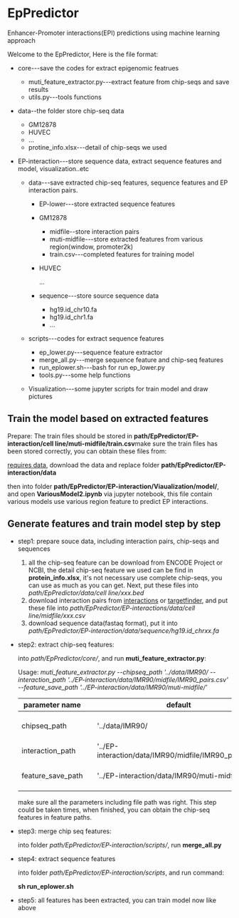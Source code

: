 # EpPredictor
Enhancer-Promoter interactions(EPI) predictions using machine learning approach 

Welcome to the EpPredictor, Here is the file format:

- core---save the codes for extract epigenomic featrues

  - muti_feature_extractor.py---extract feature from chip-seqs and save results
  - utils.py---tools functions

- data--the folder store chip-seq data

  - GM12878
  - HUVEC
  - ...
  - protine_info.xlsx---detail of chip-seqs we used

- EP-interaction---store sequence data, extract sequence features and model, visualization..etc

  - data---save extracted chip-seq features, sequence features and EP interaction pairs.

    - EP-lower---store extracted sequence features

    - GM12878

      - midfile--store interaction pairs
      - muti-midfile---store extracted features from various region(window, promoter2k)
      - train.csv---completed features for training model

    - HUVEC

      ...

    - sequence---store source sequence data

      - hg19.id_chr10.fa
      - hg19.id_chr1.fa
      - ...

  - scripts---codes for extract sequence features

    - ep_lower.py---sequence feature extractor
    - merge_all.py---merge sequence feature and chip-seq features
    - run_eplower.sh---bash for run ep_lower.py
    - tools.py---some help functions

  - Visualization---some jupyter scripts for train model and draw pictures

## Train the model based on extracted features

Prepare: The train files should be stored in **path/EpPredictor/EP-interaction/cell line/muti-midfile/train.csv**make sure the train files has been stored correctly, you can obtain these files from:

[requires data](https://drive.google.com/open?id=1Wih5l07BnQ47r6kQUtCywFKaaEiRi-K3), download the data and replace folder **path/EpPredictor/EP-interaction/data**

then into folder **path/EpPredictor/EP-interaction/Viaualization/model/**, and open **VariousModel2.ipynb** via jupyter notebook, this file contain various models use various region feature to predict EP interactions.

## Generate features and train model step by step

- step1: prepare souce data, including interaction pairs, chip-seqs and sequences

  1. all the chip-seq feature can be download from ENCODE Project or NCBI, the detail chip-seq feature we used can be find in **protein_info.xlsx**, it's not necessary use complete chip-seqs, you can use as much as you can get. Next, put these files into *path/EpPredictor/data/cell line/xxx.bed*
  2. download interaction pairs from [interactions](https://drive.google.com/open?id=1Wih5l07BnQ47r6kQUtCywFKaaEiRi-K3) or [targetfinder](https://github.com/shwhalen/targetfinder.git), and put these file into *path/EpPredictor/EP-interactions/data/cell line/midfile/xxx.csv*
  3. download sequence data(fastaq format), put it into *path/EpPredictor/EP-interaction/data/sequence/hg19.id_chrxx.fa*

- step2: extract chip-seq features:

  into *path/EpPredictor/core/*, and run **muti_feature_extractor.py**:

  Usage: *muti_feature_extractor.py --chipseq_path '../data/IMR90/ --interaction_path '../EP-interaction/data/IMR90/midfile/IMR90_pairs.csv' --feature_save_path   '../EP-interaction/data/IMR90/muti-midfile/'*

  | parameter name    |      | default                                                | meaning                 |
  | ----------------- | ---- | ------------------------------------------------------ | ----------------------- |
  | chipseq_path      |      | '../data/IMR90/                                        | chip-seq data folder    |
  | interaction_path  |      | '../EP-interaction/data/IMR90/midfile/IMR90_pairs.csv' | interaction file        |
  | feature_save_path |      | '../EP-interaction/data/IMR90/muti-midfile/'           | where to store features |

  

  make sure all the parameters including file path was right. This step could be taken times, when finished, you can obtain the chip-seq features in feature paths.

- step3: merge chip seq features:

  into folder *path/EpPredictor/EP-interaction/scripts/*, run **merge_all.py** 

- step4: extract sequence features

  into folder *path/EpPredictor/EP-interaction/scripts*, and run command: 

  **sh run_eplower.sh**

- step5: all features has been extracted, you can train model now like above

  

  









